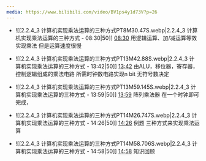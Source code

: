 ```yaml
---
media: https://www.bilibili.com/video/BV1ps4y1d73V?p=26
---
```


- ![[2.2.4_3 计算机实现乘法运算的三种方式PT8M30.47S.webp|2.2.4_3 计算机实现乘法运算的三种方式 - 08:30|50]] [08:30](https://www.bilibili.com/video/BV1ps4y1d73V?p=26&t=510.469813#t=08:30.47) 用逻辑运算、加/减运算等效实现乘法 但是运算速度很慢

- ![[2.2.4_3 计算机实现乘法运算的三种方式PT13M42.88S.webp|2.2.4_3 计算机实现乘法运算的三种方式 - 13:42|50]] [13:42](https://www.bilibili.com/video/BV1ps4y1d73V?p=26&t=822.880479#t=13:42.88)  由ALU，移位器，寄存器，控制逻辑组成的乘法电路 所需时钟数电路实现n bit 无符号数决定
- ![[2.2.4_3 计算机实现乘法运算的三种方式PT13M59.145S.webp|2.2.4_3 计算机实现乘法运算的三种方式 - 13:59|50]] [13:59](https://www.bilibili.com/video/BV1ps4y1d73V?p=26&t=839.144801#t=13:59.14) 阵列乘法器 在一个时钟即可完成，
- ![[2.2.4_3 计算机实现乘法运算的三种方式PT14M26.747S.webp|2.2.4_3 计算机实现乘法运算的三种方式 - 14:26|50]] [14:26](https://www.bilibili.com/video/BV1ps4y1d73V?p=26&t=866.746934#t=14:26.75) 例题  三种方式来实现乘法运算
- ![[2.2.4_3 计算机实现乘法运算的三种方式PT14M58.706S.webp|2.2.4_3 计算机实现乘法运算的三种方式 - 14:58|50]] [14:58](https://www.bilibili.com/video/BV1ps4y1d73V?p=26&t=898.706407#t=14:58.71) 知识回顾